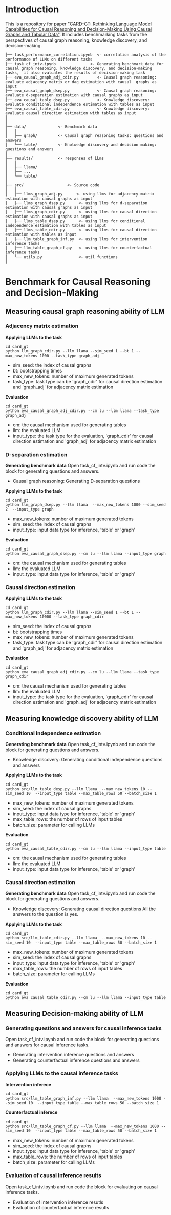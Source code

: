 # Introduction
This is a repository for paper ["CARD-GT: Rethinking Language Model Capabilities for Causal Reasoning and Decision-Making Using Causal Graphs and Tabular Data"]().
It includes benchmarking tasks from the perspectives of causal graph reasoning, knowledge discovery, and decision-making.

```
├── task_performance_correlation.ipynb  <- correlation analysis of the performance of LLMs on different tasks
├── task_cf_intv.ipynb               <- Generating benchmark data for causal graph reasoning, knowledge discovery, and decision-making tasks,  it also evaluates the results of decision-making task
├── eva_causal_graph_adj_cdir.py        <- Causal graph reasoning: evaluate adjacency matrix or dag estimation with causal  graphs as input
├── eva_causal_graph_dsep.py            <- Causal graph reasoning: evaluate d-separation estimation with causal graphs as input
├── eva_causal_table_dsep.py            <- Knowledge discovery: evaluate conditional independence estimation with tables as input
├── eva_causal_table_cdir.py            <- Knowledge discovery: evaluate causal direction estimation with tables as input
│
│
├── data/              <- Benchmark data
│   │
│   ├── graph/         <- Causal graph reasoning tasks: questions and answers
│   └── table/         <- Knolwedge discovery and decision making: questions and answers
│   
├── results/           <- responses of LLms
│   │
│   ├── llama/         
│   ├── ...
│   └── table/     
│   
├── src/                   <- Source code
│   │
│   ├── llms_graph_adj.py      <- using llms for adjacency matrix estimation with causal graphs as input
│   ├── llms_graph_dsep.py      <- using llms for d-separation estimation with causal graphs as input
│   ├── llms_graph_cdir.py      <- using llms for causal direction estimation with causal graphs as input
│   ├── llms_table_dsep.py      <- using llms for conditional independence estimation with tables as input
│   ├── llms_table_cdir.py      <- using llms for causal direction estimation with tables as input
│   ├── llm_table_graph_inf.py  <- using llms for intervention inference tasks
│   ├── llm_table_graph_cf.py   <- using llms for counterfactual inference tasks
│   └── utils.py                <- util functions
│   
```
# Benchmark for Causal Reasoning and Decision-Making

##  Measuring causal graph reasoning ability of LLM
### Adjacency matrix estimation 

**Applying LLMs to the task**
```
cd card_gt
python llm_graph_cdir.py --llm llama --sim_seed 1 --bt 1 --max_new_tokens 1000 --task_type graph_adj 
```

* sim_seed: the index of causal graphs
* bt: bootstrapping times
* max_new_tokens: number of maximum generated tokens
* task_type: task type can be 'graph_cdir' for causal direction estimation and 'graph_adj' for adjacency matrix estimation


**Evaluation**
```
cd card_gt  
python eva_causal_graph_adj_cdir.py --cm lu --llm llama --task_type graph_adj
```
* cm: the causal mechanism used for generating tables
* llm: the evaluated LLM 
* input_type: the task type for the evaluation, 'graph_cdir' for causal direction estimation and 'graph_adj' for adjacency matrix estimation

### D-separation estimation 

**Generating benchmark data**
Open task_cf_intv.ipynb and run code the block for generating questions and answers.
* Causal graph reasoning: Generating D-separation questions

**Applying LLMs to the task**
```
cd card_gt
python llm_graph_dsep.py --llm llama  --max_new_tokens 1000 --sim_seed 2  --input_type graph
```

* max_new_tokens: number of maximum generated tokens
* sim_seed: the index of causal graphs
* input_type: input data type for inference, 'table' or 'graph' 

**Evaluation**

```
cd card_gt  
python eva_causal_graph_dsep.py --cm lu --llm llama --input_type graph
```
* cm: the causal mechanism used for generating tables
* llm: the evaluated LLM 
* input_type: input data type for inference, 'table' or 'graph' 


### Causal direction estimation 

**Applying LLMs to the task**
```
cd card_gt
python llm_graph_cdir.py --llm llama --sim_seed 1 --bt 1 --max_new_tokens 10000 --task_type graph_cdir
```

* sim_seed: the index of causal graphs
* bt: bootstrapping times
* max_new_tokens: number of maximum generated tokens
* task_type: task type can be 'graph_cdir' for causal direction estimation and 'graph_adj' for adjacency matrix estimation

**Evaluation**
```
cd card_gt  
python eva_causal_graph_adj_cdir.py --cm lu --llm llama --task_type graph_cdir
```
* cm: the causal mechanism used for generating tables
* llm: the evaluated LLM 
* input_type: the task type for the evaluation, 'graph_cdir' for causal direction estimation and 'graph_adj' for adjacency matrix estimation


##  Measuring knowledge discovery ability of LLM

### Conditional independence estimation 

**Generating benchmark data**
Open task_cf_intv.ipynb and run code the block for generating questions and answers.
* Knowledge discovery: Generating conditional independence questions and answers

**Applying LLMs to the task**
```
cd card_gt  
python src/llm_table_desp.py --llm llama  --max_new_tokens 10 --sim_seed 10  --input_type table --max_table_rows 50 --batch_size 1
```

* max_new_tokens: number of maximum generated tokens
* sim_seed: the index of causal graphs
* input_type: input data type for inference, 'table' or 'graph' 
* max_table_rows: the number of rows of input tables
* batch_size: parameter for calling LLMs

**Evaluation**
``` 
cd card_gt  
python eva_causal_table_cdir.py --cm lu --llm llama --input_type table
```
* cm: the causal mechanism used for generating tables
* llm: the evaluated LLM 
* input_type: input data type for inference, 'table' or 'graph' 

### Causal direction estimation 

**Generating benchmark data**
Open task_cf_intv.ipynb and run code the block for generating questions and answers.
* Knowledge discovery: Generating causal direction questions
All the answers to the question is yes.

**Applying LLMs to the task**
```
cd card_gt  
python src/llm_table_cdir.py --llm llama  --max_new_tokens 10 --sim_seed 10  --input_type table --max_table_rows 50 --batch_size 1
```

* max_new_tokens: number of maximum generated tokens
* sim_seed: the index of causal graphs
* input_type: input data type for inference, 'table' or 'graph' 
* max_table_rows: the number of rows of input tables
* batch_size: parameter for calling LLMs

**Evaluation**
``` 
cd card_gt  
python eva_causal_table_cdir.py --cm lu --llm llama --input_type table
```

## Measuring Decision-making ability of LLM

### Generating questions and answers for causal inference tasks
Open task_cf_intv.ipynb and run code the block for generating questions and answers for causal inference tasks.

* Generating intervention inference questions and answers 
* Generating counterfactual inference questions and answers

### Applying LLMs to the causal inference tasks
**Intervention inferece**
```
cd card_gt  
python src/llm_table_graph_inf.py --llm llama  --max_new_tokens 1000 --sim_seed 10  --input_type table --max_table_rows 50 --batch_size 1 
```

**Counterfactual inferece**
```
cd card_gt  
python src/llm_table_graph_cf.py --llm llama  --max_new_tokens 1000 --sim_seed 10  --input_type table --max_table_rows 50 --batch_size 1 
```

* max_new_tokens: number of maximum generated tokens
* sim_seed: the index of causal graphs
* input_type: input data type for inference, 'table' or 'graph' 
* max_table_rows: the number of rows of input tables
* batch_size: parameter for calling LLMs

### Evaluation of causal inference results
Open task_cf_intv.ipynb and run code the block for evaluating on causal inference tasks.
* Evaluation of intervention inference resutls
* Evaluation of counterfactual inference resutls
